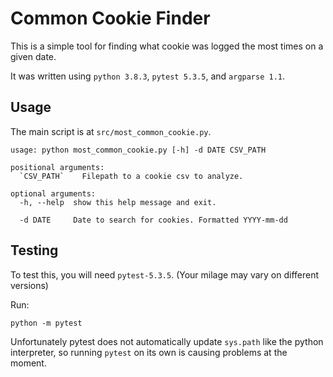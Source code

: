 # Common Cookie Finder

This is a simple tool for finding what cookie was logged the most times on a given date.

It was written using `python 3.8.3`, `pytest 5.3.5`, and `argparse 1.1`.

## Usage

The main script is at `src/most_common_cookie.py`.

```
usage: python most_common_cookie.py [-h] -d DATE CSV_PATH

positional arguments:
  `CSV_PATH`    Filepath to a cookie csv to analyze.

optional arguments:
  -h, --help  show this help message and exit.
  
  -d DATE     Date to search for cookies. Formatted YYYY-mm-dd
```

## Testing

To test this, you will need `pytest-5.3.5`. (Your milage may vary on different versions)

Run:
```
python -m pytest
```

Unfortunately pytest does not automatically update `sys.path` like the python interpreter, so running `pytest` on its own is causing problems at the moment.